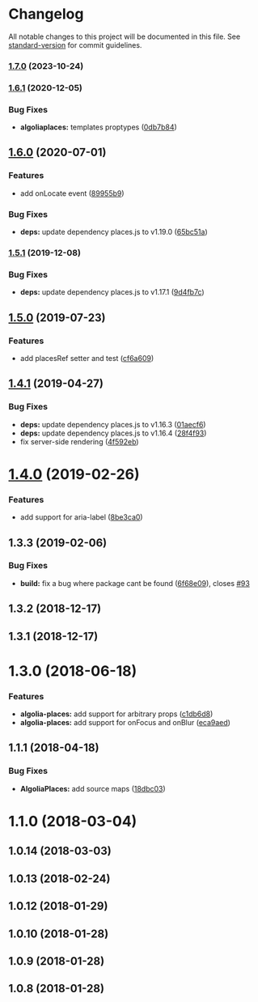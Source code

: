 # Changelog

All notable changes to this project will be documented in this file. See [standard-version](https://github.com/conventional-changelog/standard-version) for commit guidelines.
### [1.7.0](https://github.com/kontrollanten/algolia-places-react/compare/v1.6.1...v1.7.0) (2023-10-24)
### [1.6.1](https://github.com/kontrollanten/algolia-places-react/compare/v1.6.0...v1.6.1) (2020-12-05)


### Bug Fixes

* **algoliaplaces:** templates proptypes ([0db7b84](https://github.com/kontrollanten/algolia-places-react/commit/0db7b8401b65f80c83e5fb9dfddb8def9a9dc5a7))

## [1.6.0](https://github.com/kontrollanten/algolia-places-react/compare/v1.5.1...v1.6.0) (2020-07-01)


### Features

* add onLocate event ([89955b9](https://github.com/kontrollanten/algolia-places-react/commit/89955b94b4408182ea69fdeacaa4bdf74ff54d99))


### Bug Fixes

* **deps:** update dependency places.js to v1.19.0 ([65bc51a](https://github.com/kontrollanten/algolia-places-react/commit/65bc51a82e54ce2ba90cc614208e4ff98b7cc740))

### [1.5.1](https://github.com/kontrollanten/algolia-places-react/compare/v1.5.0...v1.5.1) (2019-12-08)


### Bug Fixes

* **deps:** update dependency places.js to v1.17.1 ([9d4fb7c](https://github.com/kontrollanten/algolia-places-react/commit/9d4fb7ce46380c9e429e21e57492e95872920be3))

## [1.5.0](https://github.com/kontrollanten/algolia-places-react/compare/v1.4.1...v1.5.0) (2019-07-23)


### Features

* add placesRef setter and test ([cf6a609](https://github.com/kontrollanten/algolia-places-react/commit/cf6a609))



## [1.4.1](https://github.com/kontrollanten/algolia-places-react/compare/v1.4.0...v1.4.1) (2019-04-27)


### Bug Fixes

* **deps:** update dependency places.js to v1.16.3 ([01aecf6](https://github.com/kontrollanten/algolia-places-react/commit/01aecf6))
* **deps:** update dependency places.js to v1.16.4 ([28f4f93](https://github.com/kontrollanten/algolia-places-react/commit/28f4f93))
* fix server-side rendering ([4f592eb](https://github.com/kontrollanten/algolia-places-react/commit/4f592eb))



# [1.4.0](https://github.com/kontrollanten/algolia-places-react/compare/v1.0.7...v1.4.0) (2019-02-26)


### Features

* add support for aria-label ([8be3ca0](https://github.com/kontrollanten/algolia-places-react/commit/8be3ca0))



## 1.3.3 (2019-02-06)


### Bug Fixes

* **build:** fix a bug where package cant be found ([6f68e09](https://github.com/kontrollanten/algolia-places-react/commit/6f68e09)), closes [#93](https://github.com/kontrollanten/algolia-places-react/issues/93)



## 1.3.2 (2018-12-17)



## 1.3.1 (2018-12-17)



# 1.3.0 (2018-06-18)


### Features

* **algolia-places:** add support for arbitrary props ([c1db6d8](https://github.com/kontrollanten/algolia-places-react/commit/c1db6d8))
* **algolia-places:** add support for onFocus and onBlur ([eca9aed](https://github.com/kontrollanten/algolia-places-react/commit/eca9aed))



## 1.1.1 (2018-04-18)


### Bug Fixes

* **AlgoliaPlaces:** add source maps ([18dbc03](https://github.com/kontrollanten/algolia-places-react/commit/18dbc03))



# 1.1.0 (2018-03-04)



## 1.0.14 (2018-03-03)



## 1.0.13 (2018-02-24)



## 1.0.12 (2018-01-29)



## 1.0.10 (2018-01-28)



## 1.0.9 (2018-01-28)



## 1.0.8 (2018-01-28)
